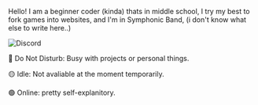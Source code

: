 Hello! I am a beginner coder (kinda) thats in middle school, I try my best to fork games into websites, and I'm in Symphonic Band, (i don't know what else to write here..)

![Discord](https://discord-readme-badge.vercel.app/api?id=1359675120502964234)

🔴 Do Not Disturb: Busy with projects or personal things.

🟡 Idle: Not avaliable at the moment temporarily.

🟢 Online: pretty self-explanitory.
